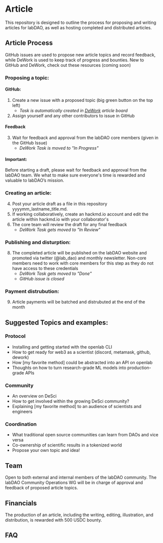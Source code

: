 # Article
This repository is designed to outline the process for proposing and writing articles for labDAO, as well as hosting completed and distributed articles. 

## Article Process 
GitHub issues are used to propose new article topics and record feedback, while DeWork is used to keep track of progress and bounties. New to GitHub and DeWork, check out these resources (coming soon)
### Proposing a topic:
#### GitHub: 
1. Create a new issue with a proposed topic (big green button on the top left) 
    * *Task is automatically created in [DeWork](https://app.dework.xyz/o/labdao-3bt1rpGt1z7a1W2ld7B8oA/p/article-7zzuriFc77xqiZdQIYRT7D) article board*         
2. Assign yourself and any other contributors to issue in GitHub 

#### Feedback
3. Wait for feedback and approval from the labDAO core members (given in the GitHub Issue)    
      * *DeWork Task is moved to "In Progress"*
#### Important:
Before starting a draft, please wait for feedback and approval from the labDAO team. We what to make sure everyone's time is rewarded and valuable to labDAO’s mission. 
### Creating an article: 
4. Post your article draft as a file in this repository yyyymm_lastname_title.md. 
5. If working collaboratively, create an hackmd.io account and edit the article within hackmd.io with your collaborator's
6. The core team will review the draft for any final feedback    
    * *DeWork Task gets moved to "In Review"*
### Publishing and disturption:
8. The completed article will be published on the labDAO website and promoted via twitter (@lab_dao) and monthly newsletter. Non-core members need to work with core members for this step as they do not have access to these credentials        
    * *DeWork Task gets moved to "Done"*      
    * *GitHub issue is closed*           
     
### Payment distrubution: 
9. Article payments will be batched and distrubuted at the end of the month
  
## Suggested Topics and examples: 
### Protocol 
* Installing and getting started with the openlab CLI
* How to get ready for web3 as a scientist (discord, metamask, github, dework)  
* How [my favorite method] could be abstracted into an API on openlab 
* Thoughts on how to turn research-grade ML models into production-grade APIs  
### Community 
* An overview on DeSci
* How to get involved within the growing DeSci community? 
* Explaining [my favorite method] to an audience of scientists and engineers   
### Coordination 
* What traditional open source communities can learn from DAOs and vice versa
* Co-ownership of scientific results in a tokenized world
* Propose your own topic and idea! 

## Team
Open to both external and internal members of the labDAO community. 
The labDAO Community Operations WG will be in charge of approval and feedback of proposed article topics. 

## Financials 
The production of an article, including the writing, editing, illustration, and distribution, 
is rewarded with 500 USDC bounty.

## FAQ
